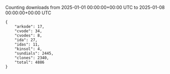 
Counting downloads from 2025-01-01 00:00:00+00:00 UTC to 2025-01-08 00:00:00+00:00 UTC

```
{
    "arkode": 17,
    "cvode": 34,
    "cvodes": 8,
    "ida": 27,
    "idas": 11,
    "kinsol": 4,
    "sundials": 2445,
    "clones": 2340,
    "total": 4886
}
```
